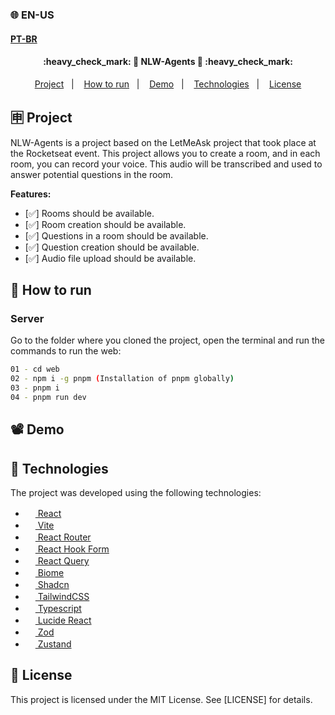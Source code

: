 ### 🌐 EN-US
#### [PT-BR](https://github.com/ArthurFakhouri/nlw-agents-web/blob/main/README.md)

<h4 align="center"> 
	:heavy_check_mark: 🚀 NLW-Agents 🚀 :heavy_check_mark:
</h4>

<p align="center">
  <a href="#-project">Project</a>&nbsp;&nbsp;&nbsp;|&nbsp;&nbsp;&nbsp;
  <a href="#-how-to-run">How to run</a>&nbsp;&nbsp;&nbsp;|&nbsp;&nbsp;&nbsp;
  <a href="#%EF%B8%8F-demo">Demo</a>&nbsp;&nbsp;&nbsp;|&nbsp;&nbsp;&nbsp;
  <a href="#-technologies">Technologies</a>&nbsp;&nbsp;&nbsp;|&nbsp;&nbsp;&nbsp;
  <a href="#memo-license">License</a>
</p>

## 🈸 Project
NLW-Agents is a project based on the LetMeAsk project that took place at the Rocketseat event. This project allows you to create a room, and in each room, you can record your voice.
This audio will be transcribed and used to answer potential questions in the room.

<b>Features:</b>
- [✅] Rooms should be available.
- [✅] Room creation should be available.
- [✅] Questions in a room should be available.
- [✅] Question creation should be available.
- [✅] Audio file upload should be available.

## 🔧 How to run
### Server
Go to the folder where you cloned the project, open the terminal and run the commands to run the web:
```bash
01 - cd web
02 - npm i -g pnpm (Installation of pnpm globally)
03 - pnpm i
04 - pnpm run dev
```

## 📽️ Demo







## 🚀 Technologies

The project was developed using the following technologies:

- [<img alt="" src="https://react.dev/favicon.ico" width="16px" /> React](https://react.dev)
- [<img alt="" src="https://vite.dev/logo.svg" width="16px" /> Vite](https://react.dev)
- [<img alt="" src="https://reactrouter.com/favicon-dark.png" width="16px" /> React Router](https://react.dev)
- [<img alt="" src="https://react-hook-form.com/images/logo/react-hook-form-logo-only.png" width="16px" /> React Hook Form](https://react-hook-form.com/)
- [<img alt="" src="https://tanstack.com/favicon-16x16.png" width="16px" /> React Query](https://tanstack.com/query/latest)
- [<img alt="" src="https://biomejs.dev/img/favicon.svg" width="16px" /> Biome](https://biomejs.dev)
- [<img alt="" src="https://ui.shadcn.com/favicon-16x16.png" width="16px" /> Shadcn](https://ui.shadcn.com/)
- [<img alt="" src="https://tailwindcss.com/favicon.ico" width="16px" /> TailwindCSS](https://tailwindcss.com)
- [<img alt="" src="https://www.typescriptlang.org/favicon.ico" width="16px" /> Typescript](https://www.typescriptlang.org)
- [<img alt="" src="https://lucide.dev/og.png" width="16px" /> Lucide React](https://lucide.dev)
- [<img alt="" src="https://zod.dev/icon.png?39fe259ddd7f4224" width="16px" /> Zod](https://zod.dev/)
- [<img alt="" src="https://zustand-demo.pmnd.rs/favicon.ico" width="16px" /> Zustand](https://zustand-demo.pmnd.rs/)

## :memo: License
This project is licensed under the MIT License. See [LICENSE] for details.

